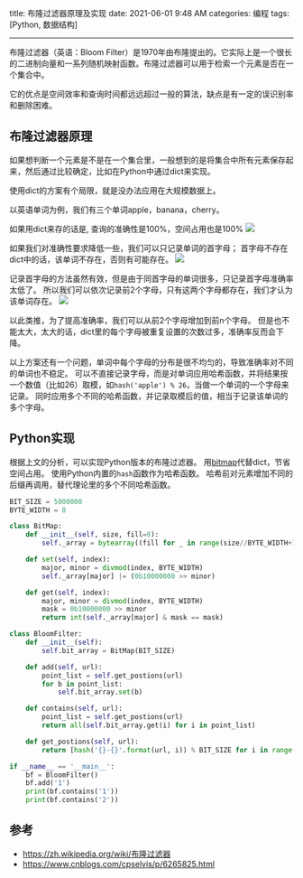 title: 布隆过滤器原理及实现
date: 2021-06-01 9:48 AM
categories: 编程
tags: [Python, 数据结构]

---

布隆过滤器（英语：Bloom Filter）是1970年由布隆提出的。它实际上是一个很长的二进制向量和一系列随机映射函数。布隆过滤器可以用于检索一个元素是否在一个集合中。

它的优点是空间效率和查询时间都远远超过一般的算法，缺点是有一定的误识别率和删除困难。
<!--more-->
## 布隆过滤器原理
如果想判断一个元素是不是在一个集合里，一般想到的是将集合中所有元素保存起来，然后通过比较确定，比如在Python中通过dict来实现。

使用dict的方案有个局限，就是没办法应用在大规模数据上。

以英语单词为例，我们有三个单词apple，banana，cherry。

如果用dict来存的话是, 查询的准确性是100%，空间占用也是100%
![](https://image.ponder.work/mweb/2021-06-01-16225142545801.jpg)

如果我们对准确性要求降低一些，我们可以只记录单词的首字母；
首字母不存在dict中的话，该单词不存在，否则有可能存在。
![](https://image.ponder.work/mweb/2021-06-01-16225146416983.jpg)

记录首字母的方法虽然有效，但是由于同首字母的单词很多，只记录首字母准确率太低了。
所以我们可以依次记录前2个字母，只有这两个字母都存在，我们才认为该单词存在。
![](https://image.ponder.work/mweb/2021-06-01-16225149337703.jpg)

以此类推，为了提高准确率，我们可以从前2个字母增加到前n个字母。
但是也不能太大，太大的话，dict里的每个字母被重复设置的次数过多，准确率反而会下降。

以上方案还有一个问题，单词中每个字母的分布是很不均匀的，导致准确率对不同的单词也不稳定。
可以不直接记录字母，而是对单词应用哈希函数，并将结果按一个数值（比如26）取模，如`hash('apple') % 26`，当做一个单词的一个字母来记录。
同时应用多个不同的哈希函数，并记录取模后的值，相当于记录该单词的多个字母。

## Python实现
根据上文的分析，可以实现Python版本的布隆过滤器。
用[bitmap](/2021/05/31/bitmap-python-edition/)代替dict，节省空间占用。
使用Python内置的`hash`函数作为哈希函数。
哈希前对元素增加不同的后缀再调用，替代理论里的多个不同哈希函数。

```Python
BIT_SIZE = 5000000
BYTE_WIDTH = 8

class BitMap:
    def __init__(self, size, fill=0):
        self._array = bytearray((fill for _ in range(size//BYTE_WIDTH+1)))

    def set(self, index):
        major, minor = divmod(index, BYTE_WIDTH)
        self._array[major] |= (0b10000000 >> minor)

    def get(self, index):
        major, minor = divmod(index, BYTE_WIDTH)
        mask = 0b10000000 >> minor
        return int(self._array[major] & mask == mask)

class BloomFilter:
    def __init__(self):
        self.bit_array = BitMap(BIT_SIZE)

    def add(self, url):
        point_list = self.get_postions(url)
        for b in point_list:
            self.bit_array.set(b)

    def contains(self, url):
        point_list = self.get_postions(url)
        return all(self.bit_array.get(i) for i in point_list)

    def get_postions(self, url):
        return [hash('{}-{}'.format(url, i)) % BIT_SIZE for i in range(41, 48)]

if __name__ == '__main__':
    bf = BloomFilter()
    bf.add('1')
    print(bf.contains('1'))
    print(bf.contains('2'))
```

## 参考
- https://zh.wikipedia.org/wiki/布隆过滤器
- https://www.cnblogs.com/cpselvis/p/6265825.html

